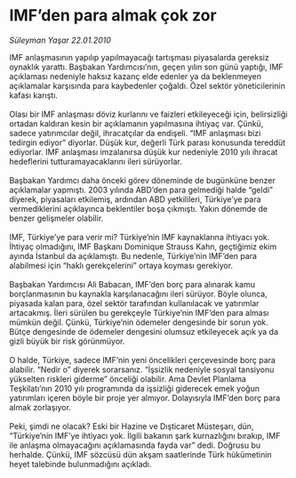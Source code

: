 # IMF’den para almak çok zor

*Süleyman Yaşar 22.01.2010*

<div class="taraf_structure_2col_1zq">
<div class="margen_n">



 <p>IMF anlaşmasının yapılıp yapılmayacağı tartışması piyasalarda gereksiz oynaklık yarattı. Başbakan Yardımcısı’nın, geçen yılın son günü yaptığı, IMF açıklaması nedeniyle haksız kazanç elde edenler ya da beklenmeyen açıklamalar karşısında para kaybedenler çoğaldı. Özel sektör yöneticilerinin kafası karıştı. <br/><br/>Olası bir IMF anlaşması döviz kurlarını ve faizleri etkileyeceği için, belirsizliği ortadan kaldıran kesin bir açıklamanın yapılmasına ihtiyaç var. Çünkü, sadece yatırımcılar değil, ihracatçılar da endişeli. “IMF anlaşması bizi tedirgin ediyor” diyorlar. Düşük kur, değerli Türk parası konusunda tereddüt ediyorlar. IMF anlaşması imzalanırsa düşük kur nedeniyle 2010 yılı ihracat hedeflerini tutturamayacaklarını ileri sürüyorlar. <br/><br/>Başbakan Yardımcı daha önceki görev döneminde de bugünküne benzer açıklamalar yapmıştı. 2003 yılında ABD’den para gelmediği halde “geldi” diyerek, piyasaları etkilemiş, ardından ABD yetkilileri, Türkiye’ye para vermediklerini açıklayınca beklentiler boşa çıkmıştı. Yakın dönemde de benzer gelişmeler olabilir. <br/><br/>IMF, Türkiye’ye para verir mi? Türkiye’nin IMF kaynaklarına ihtiyacı yok. İhtiyaç olmadığını, IMF Başkanı Dominique Strauss Kahn, geçtiğimiz ekim ayında İstanbul da açıklamıştı. Bu nedenle, Türkiye’nin IMF’den para alabilmesi için “haklı gerekçelerini” ortaya koyması gerekiyor. <br/><br/>Başbakan Yardımcısı Ali Babacan, IMF’den borç para alınarak kamu borçlanmasının bu kaynakla karşılanacağını ileri sürüyor. Böyle olunca, piyasada kalan para, özel sektör tarafından kullanılacak ve yatırımlar artacakmış. İleri sürülen bu gerekçeyle Türkiye’nin IMF’den para alması mümkün değil. Çünkü, Türkiye’nin ödemeler dengesinde bir sorun yok. Bütçe dengesinde de ödemeler dengesini olumsuz etkileyecek açık ya da gizli büyük bir risk görünmüyor. <br/><br/>O halde, Türkiye, sadece IMF’nin yeni öncelikleri çerçevesinde borç para alabilir. “Nedir o” diyerek sorarsanız. “İşsizlik nedeniyle sosyal tansiyonu yükselten riskleri giderme” önceliği olabilir. Ama Devlet Planlama Teşkilatı’nın 2010 yılı programında da işsizliği giderecek emek yoğun yatırımları içeren böyle bir proje yer almıyor. Dolayısıyla IMF’den borç para almak zorlaşıyor. <br/><br/>Peki, şimdi ne olacak? Eski bir Hazine ve Dışticaret Müsteşarı, dün, “Türkiye’nin IMF’ye ihtiyacı yok. İlgili bakanın şark kurnazlığını bırakıp, IMF ile anlaşma olmayacağını açıklamasında fayda var” dedi. Doğrusu bu herhalde. Çünkü, IMF sözcüsü dün akşam saatlerinde Türk hükümetinin heyet talebinde bulunmadığını açıkladı.</p>
<br/>
<br/>
<br/>



<br/>


<div id="taraf_not">
</div>

</div>


</div>
